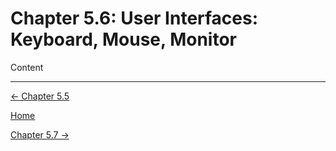 # Chapter 5.6: User Interfaces: Keyboard, Mouse, Monitor

Content

---

[← Chapter 5.5](Chapter%205%20%2050107.md)

[Home](../../AiredDev%20b02d5/Notes%20on%20M%2061e3e.md)

[Chapter 5.7 →](Chapter%205%20%20edf5d.md)